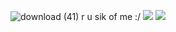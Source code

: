 ![download (41)](https://github.com/user-attachments/assets/d174ed14-e76c-4056-afa9-18134cdee998)
 r u sik of me :/
![](https://komarev.com/ghpvc/?username=your-github-llennys) 
![](https://komarev.com/ghpvc/?username=your-github-llennys&color=pink)
